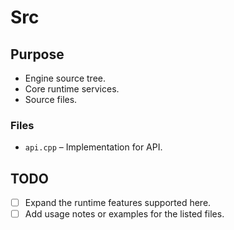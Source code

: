 # Src

## Purpose
- Engine source tree.
- Core runtime services.
- Source files.

### Files
- `api.cpp` – Implementation for API.

## TODO
- [ ] Expand the runtime features supported here.
- [ ] Add usage notes or examples for the listed files.
